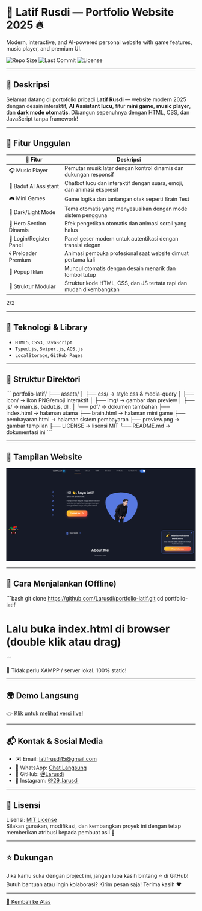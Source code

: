 # 🚀 Latif Rusdi — Portfolio Website 2025 🔥
Modern, interactive, and AI-powered personal website with game features, music player, and premium UI.

![Repo Size](https://img.shields.io/github/repo-size/Larusdi/portfolio-latif?style=for-the-badge&color=blue)
![Last Commit](https://img.shields.io/github/last-commit/Larusdi/portfolio-latif?style=for-the-badge&color=brightgreen)
![License](https://img.shields.io/badge/license-MIT-blue.svg?style=for-the-badge)

-------

## 🎯 Deskripsi

Selamat datang di portofolio pribadi **Latif Rusdi** — website modern 2025 dengan desain interaktif, **AI Assistant lucu**, fitur **mini game**, **music player**, dan **dark mode otomatis**. Dibangun sepenuhnya dengan HTML, CSS, dan JavaScript tanpa framework!

-------

## 🌟 Fitur Unggulan

| 🔹 Fitur                  | Deskripsi                                                                 |
|--------------------------|---------------------------------------------------------------------------|
| 🎧 Music Player           | Pemutar musik latar dengan kontrol dinamis dan dukungan responsif         |
| 🤖 Badut AI Assistant     | Chatbot lucu dan interaktif dengan suara, emoji, dan animasi ekspresif    |
| 🎮 Mini Games             | Game logika dan tantangan otak seperti Brain Test                         |
| 🌙 Dark/Light Mode        | Tema otomatis yang menyesuaikan dengan mode sistem pengguna               |
| 🎯 Hero Section Dinamis   | Efek pengetikan otomatis dan animasi scroll yang halus                    |
| 🔐 Login/Register Panel   | Panel geser modern untuk autentikasi dengan transisi elegan               |
| 🌀 Preloader Premium       | Animasi pembuka profesional saat website dimuat pertama kali              |
| 📢 Popup Iklan            | Muncul otomatis dengan desain menarik dan tombol tutup                    |
| 🧱 Struktur Modular        | Struktur kode HTML, CSS, dan JS tertata rapi dan mudah dikembangkan       |
2/2

---

## 🧰 Teknologi & Library

- `HTML5`, `CSS3`, `JavaScript`
- `Typed.js`, `Swiper.js`, `AOS.js`
- `LocalStorage`, `GitHub Pages`

-------

## 🔎 Struktur Direktori

\`\`\`
portfolio-latif/
├── assets/
│   ├── css/          → style.css & media-query
│   ├── icon/         → ikon PNG/emoji interaktif
│   ├── img/          → gambar dan preview
│   ├── js/           → main.js, badut.js, dll.
│   └── pdf/          → dokumen tambahan
├── index.html        → halaman utama
├── brain.html        → halaman mini game
├── pembayaran.html   → halaman sistem pembayaran
├── preview.png       → gambar tampilan
├── LICENSE           → lisensi MIT
└── README.md         → dokumentasi ini
\`\`\`

-------

## 🎥 Tampilan Website

![Website Preview](preview.png)

-------

## 🧪 Cara Menjalankan (Offline)

\`\`\`bash
git clone https://github.com/Larusdi/portfolio-latif.git
cd portfolio-latif
# Lalu buka index.html di browser (double klik atau drag)
\`\`\`

📌 Tidak perlu XAMPP / server lokal. 100% static!

-------

## 🌍 Demo Langsung

👉 [Klik untuk melihat versi live!](https://larusdi.github.io/portfolio-latif/)

-------

## 📬 Kontak & Sosial Media

- ✉️ Email: latifrusdi15@gmail.com  
- 📱 WhatsApp: [Chat Langsung](https://wa.me/6282389160273)  
- 🐙 GitHub: [@Larusdi](https://github.com/Larusdi)  
- 📸 Instagram: [@29_larusdi](https://www.instagram.com/29_larusdi)

-------

## 📄 Lisensi

Lisensi: [MIT License](LICENSE)  
Silakan gunakan, modifikasi, dan kembangkan proyek ini dengan tetap memberikan atribusi kepada pembuat asli 🙏

-------

## ⭐ Dukungan

Jika kamu suka dengan project ini, jangan lupa kasih bintang ⭐ di GitHub!  
Butuh bantuan atau ingin kolaborasi? Kirim pesan saja! Terima kasih ❤️

-------

[🔼 Kembali ke Atas](#top)
